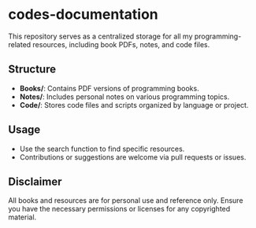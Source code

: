 # codes-documentation
This repository serves as a centralized storage for all my programming-related resources, including book PDFs, notes, and code files.

## Structure
- **Books/**: Contains PDF versions of programming books.
- **Notes/**: Includes personal notes on various programming topics.
- **Code/**: Stores code files and scripts organized by language or project.

## Usage
- Use the search function to find specific resources.
- Contributions or suggestions are welcome via pull requests or issues.

## Disclaimer
All books and resources are for personal use and reference only. Ensure you have the necessary permissions or licenses for any copyrighted material.